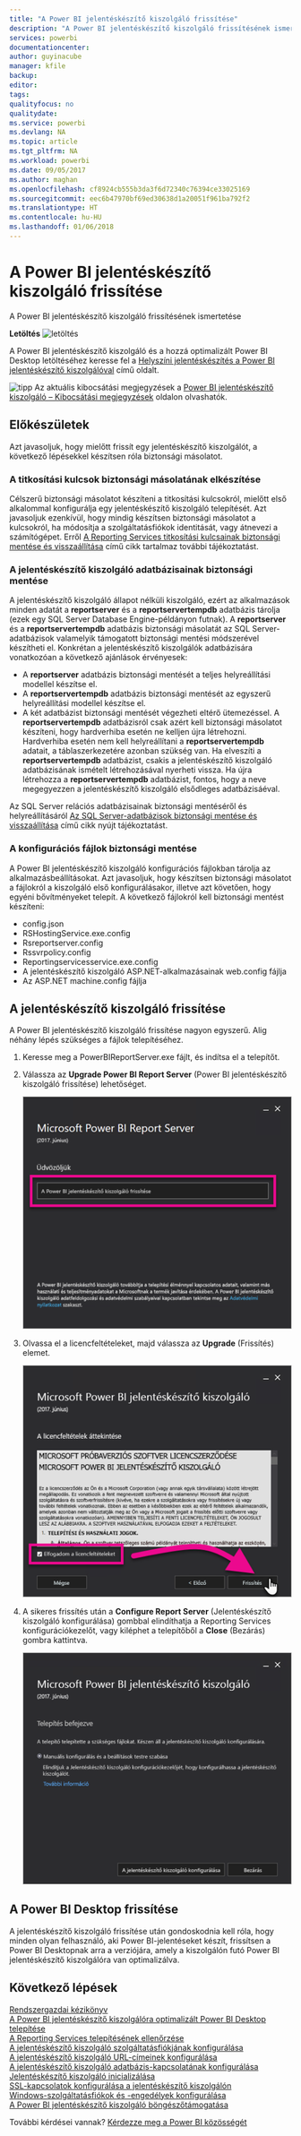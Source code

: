```yaml
---
title: "A Power BI jelentéskészítő kiszolgáló frissítése"
description: "A Power BI jelentéskészítő kiszolgáló frissítésének ismertetése"
services: powerbi
documentationcenter: 
author: guyinacube
manager: kfile
backup: 
editor: 
tags: 
qualityfocus: no
qualitydate: 
ms.service: powerbi
ms.devlang: NA
ms.topic: article
ms.tgt_pltfrm: NA
ms.workload: powerbi
ms.date: 09/05/2017
ms.author: maghan
ms.openlocfilehash: cf8924cb555b3da3f6d72340c76394ce33025169
ms.sourcegitcommit: eec6b47970bf69ed30638d1a20051f961ba792f2
ms.translationtype: HT
ms.contentlocale: hu-HU
ms.lasthandoff: 01/06/2018
---
```

# <a name="upgrade-power-bi-report-server"></a>A Power BI jelentéskészítő kiszolgáló frissítése
A Power BI jelentéskészítő kiszolgáló frissítésének ismertetése

 **Letöltés** ![letöltés](media/upgrade/download.png "letöltés")

A Power BI jelentéskészítő kiszolgáló és a hozzá optimalizált Power BI Desktop letöltéséhez keresse fel a [Helyszíni jelentéskészítés a Power BI jelentéskészítő kiszolgálóval](https://powerbi.microsoft.com/report-server/) című oldalt.

![tipp](media/upgrade/fyi-tip.png "tipp") Az aktuális kibocsátási megjegyzések a [Power BI jelentéskészítő kiszolgáló – Kibocsátási megjegyzések](release-notes.md) oldalon olvashatók.

## <a name="before-you-begin"></a>Előkészületek
Azt javasoljuk, hogy mielőtt frissít egy jelentéskészítő kiszolgálót, a következő lépésekkel készítsen róla biztonsági másolatot.

### <a name="backing-up-the-encryption-keys"></a>A titkosítási kulcsok biztonsági másolatának elkészítése
Célszerű biztonsági másolatot készíteni a titkosítási kulcsokról, mielőtt első alkalommal konfigurálja egy jelentéskészítő kiszolgáló telepítését. Azt javasoljuk ezenkívül, hogy mindig készítsen biztonsági másolatot a kulcsokról, ha módosítja a szolgáltatásfiókok identitását, vagy átnevezi a számítógépet. Erről [A Reporting Services titkosítási kulcsainak biztonsági mentése és visszaállítása](https://docs.microsoft.com/sql/reporting-services/install-windows/ssrs-encryption-keys-back-up-and-restore-encryption-keys) című cikk tartalmaz további tájékoztatást.

### <a name="backing-up-the-report-server-databases"></a>A jelentéskészítő kiszolgáló adatbázisainak biztonsági mentése
A jelentéskészítő kiszolgáló állapot nélküli kiszolgáló, ezért az alkalmazások minden adatát a **reportserver** és a **reportservertempdb** adatbázis tárolja (ezek egy SQL Server Database Engine-példányon futnak). A **reportserver** és a **reportservertempdb** adatbázis biztonsági másolatát az SQL Server-adatbázisok valamelyik támogatott biztonsági mentési módszerével készítheti el. Konkrétan a jelentéskészítő kiszolgálók adatbázisára vonatkozóan a következő ajánlások érvényesek:

* A **reportserver** adatbázis biztonsági mentését a teljes helyreállítási modellel készítse el.
* A **reportservertempdb** adatbázis biztonsági mentését az egyszerű helyreállítási modellel készítse el.
* A két adatbázist biztonsági mentését végezheti eltérő ütemezéssel. A **reportservertempdb** adatbázisról csak azért kell biztonsági másolatot készíteni, hogy hardverhiba esetén ne kelljen újra létrehozni. Hardverhiba esetén nem kell helyreállítani a **reportservertempdb** adatait, a táblaszerkezetére azonban szükség van. Ha elveszíti a **reportservertempdb** adatbázist, csakis a jelentéskészítő kiszolgáló adatbázisának ismételt létrehozásával nyerheti vissza. Ha újra létrehozza a **reportservertempdb** adatbázist, fontos, hogy a neve megegyezzen a jelentéskészítő kiszolgáló elsődleges adatbázisáéval.

Az SQL Server relációs adatbázisainak biztonsági mentéséről és helyreállításáról [Az SQL Server-adatbázisok biztonsági mentése és visszaállítása](https://docs.microsoft.com/sql/relational-databases/backup-restore/back-up-and-restore-of-sql-server-databases) című cikk nyújt tájékoztatást.

### <a name="backing-up-the-configuration-files"></a>A konfigurációs fájlok biztonsági mentése
A Power BI jelentéskészítő kiszolgáló konfigurációs fájlokban tárolja az alkalmazásbeállításokat. Azt javasoljuk, hogy készítsen biztonsági másolatot a fájlokról a kiszolgáló első konfigurálásakor, illetve azt követően, hogy egyéni bővítményeket telepít. A következő fájlokról kell biztonsági mentést készíteni:

* config.json
* RSHostingService.exe.config
* Rsreportserver.config
* Rssvrpolicy.config
* Reportingservicesservice.exe.config
* A jelentéskészítő kiszolgáló ASP.NET-alkalmazásainak web.config fájlja
* Az ASP.NET machine.config fájlja

## <a name="upgrade-the-report-server"></a>A jelentéskészítő kiszolgáló frissítése
A Power BI jelentéskészítő kiszolgáló frissítése nagyon egyszerű. Alig néhány lépés szükséges a fájlok telepítéséhez.

1. Keresse meg a PowerBIReportServer.exe fájlt, és indítsa el a telepítőt.
2. Válassza az **Upgrade Power BI Report Server** (Power BI jelentéskészítő kiszolgáló frissítése) lehetőséget.
   
    ![](media/upgrade/reportserver-upgrade1.png "A Power BI jelentéskészítő kiszolgáló frissítése")
3. Olvassa el a licencfeltételeket, majd válassza az **Upgrade** (Frissítés) elemet.
   
    ![](media/upgrade/reportserver-upgrade-eula.png "Licencszerződés")
4. A sikeres frissítés után a **Configure Report Server** (Jelentéskészítő kiszolgáló konfigurálása) gombbal elindíthatja a Reporting Services konfigurációkezelőt, vagy kiléphet a telepítőből a **Close** (Bezárás) gombra kattintva.
   
    ![](media/upgrade/reportserver-upgrade-configure.png)

## <a name="upgrade-power-bi-desktop"></a>A Power BI Desktop frissítése
A jelentéskészítő kiszolgáló frissítése után gondoskodnia kell róla, hogy minden olyan felhasználó, aki Power BI-jelentéseket készít, frissítsen a Power BI Desktopnak arra a verziójára, amely a kiszolgálón futó Power BI jelentéskészítő kiszolgálóra van optimalizálva.

## <a name="next-steps"></a>Következő lépések
[Rendszergazdai kézikönyv](admin-handbook-overview.md)  
[A Power BI jelentéskészítő kiszolgálóra optimalizált Power BI Desktop telepítése](install-powerbi-desktop.md)  
[A Reporting Services telepítésének ellenőrzése](https://docs.microsoft.com/sql/reporting-services/install-windows/verify-a-reporting-services-installation)  
[A jelentéskészítő kiszolgáló szolgáltatásfiókjának konfigurálása](https://docs.microsoft.com/sql/reporting-services/install-windows/configure-the-report-server-service-account-ssrs-configuration-manager)  
[A jelentéskészítő kiszolgáló URL-címeinek konfigurálása](https://docs.microsoft.com/sql/reporting-services/install-windows/configure-report-server-urls-ssrs-configuration-manager)  
[A jelentéskészítő kiszolgáló adatbázis-kapcsolatának konfigurálása](https://docs.microsoft.com/sql/reporting-services/install-windows/configure-a-report-server-database-connection-ssrs-configuration-manager)  
[Jelentéskészítő kiszolgáló inicializálása](https://docs.microsoft.com/sql/reporting-services/install-windows/ssrs-encryption-keys-initialize-a-report-server)  
[SSL-kapcsolatok konfigurálása a jelentéskészítő kiszolgálón](https://docs.microsoft.com/sql/reporting-services/security/configure-ssl-connections-on-a-native-mode-report-server)  
[Windows-szolgáltatásfiókok és -engedélyek konfigurálása](https://docs.microsoft.com/sql/database-engine/configure-windows/configure-windows-service-accounts-and-permissions)  
[A Power BI jelentéskészítő kiszolgáló böngészőtámogatása](browser-support.md)

További kérdései vannak? [Kérdezze meg a Power BI közösségét](https://community.powerbi.com/)

